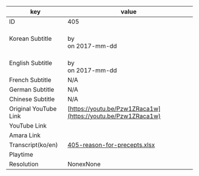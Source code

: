 |  key  |  value  |
|-------|---------|
| ID            | 405 |
| Korean Subtitle | <br>by <br>on 2017-mm-dd<br>|
| English Subtitle | <br>by <br>on 2017-mm-dd<br>|
| French Subtitle | N/A |
| German Subtitle | N/A |
| Chinese Subtitle | N/A |
| Original YouTube Link  | [https://youtu.be/Pzw1ZRaca1w](https://youtu.be/Pzw1ZRaca1w) |
| YouTube Link  |  |
| Amara Link    |  |
| Transcript(ko/en) | [405-reason-for-precepts.xlsx](https://github.com/jungtosociety/dharma-qna/raw/master/sub/405/405-reason-for-precepts.xlsx) |
| Playtime |  |
| Resolution | NonexNone|
